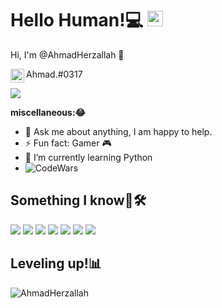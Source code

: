 # Hello Human!💻 <img src="https://cdn.discordapp.com/emojis/366999782348292108.png?v=1" width="25px">
  
Hi, I'm @AhmadHerzallah 🌌

<img align="left" alt="@AhmadHerzallah's Discord" width="22px" src="https://cdn.jsdelivr.net/npm/simple-icons@v3/icons/discord.svg" /> Ahmad.#0317

![](https://visitor-badge.glitch.me/badge?page_id=AhmadHerzallah.AhmadHerzallah)

**miscellaneous:😂**
- 💬 Ask me about anything, I am happy to help.
- ⚡ Fun fact: Gamer 🎮
- 🌱 I’m currently learning Python
- ![CodeWars](https://www.codewars.com/users/ahmd/badges/micro)

## Something I know🤔🛠️
![](https://img.shields.io/badge/:-Linux-informational?style=flat&logo=linux&logoColor=white&color=FCC624)
![](https://img.shields.io/badge/:-Windows-informational?style=flat&logo=windows&logoColor=white&color=blue)
![](https://img.shields.io/badge/:-GitHub-informational?style=flat&logo=github&logoColor=white&color=181717)
![](https://img.shields.io/badge/:-Git-informational?style=flat&logo=git&logoColor=white&color=F05032)
![](https://img.shields.io/badge/Editor-Visual%20Studio%20Code-blue.svg?logo=visual-studio-code)
![](https://badgen.net/badge/icon/visualstudio?icon=visualstudio&label)
![](https://img.shields.io/badge/:-Python-informational?style=flat&logo=python&logoColor=white&color=3776AB)

## Leveling up!📊
<img src="https://github-readme-stats.vercel.app/api?username=AhmadHerzallah&show_icons=true&theme=gotham" alt="AhmadHerzallah">
<!-- https://github-readme-stats.vercel.app/api?username=AhmadHerzallah&show_icons=true&theme=gotham -->
